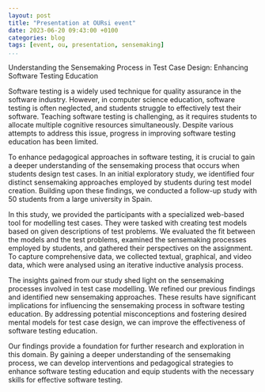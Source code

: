 ```yaml
---
layout: post
title: "Presentation at OURsi event"
date: 2023-06-20 09:43:00 +0100
categories: blog
tags: [event, ou, presentation, sensemaking]
...
```


Understanding the Sensemaking Process in Test Case Design: Enhancing Software Testing Education

Software testing is a widely used technique for quality assurance in the software industry. However, in computer science education, software testing is often neglected, and students struggle to effectively test their software. Teaching software testing is challenging, as it requires students to allocate multiple cognitive resources simultaneously. Despite various attempts to address this issue, progress in improving software testing education has been limited.


To enhance pedagogical approaches in software testing, it is crucial to gain a deeper understanding of the sensemaking process that occurs when students design test cases. In an initial exploratory study, we identified four distinct sensemaking approaches employed by students during test model creation. Building upon these findings, we conducted a follow-up study with 50 students from a large university in Spain.


In this study, we provided the participants with a specialized web-based tool for modelling test cases. They were tasked with creating test models based on given descriptions of test problems. We evaluated the fit between the models and the test problems, examined the sensemaking processes employed by students, and gathered their perspectives on the assignment. To capture comprehensive data, we collected textual, graphical, and video data, which were analysed using an iterative inductive analysis process.


The insights gained from our study shed light on the sensemaking processes involved in test case modelling. We refined our previous findings and identified new sensemaking approaches. These results have significant implications for influencing the sensemaking process in software testing education. By addressing potential misconceptions and fostering desired mental models for test case design, we can improve the effectiveness of software testing education.


Our findings provide a foundation for further research and exploration in this domain. By gaining a deeper understanding of the sensemaking process, we can develop interventions and pedagogical strategies to enhance software testing education and equip students with the necessary skills for effective software testing.